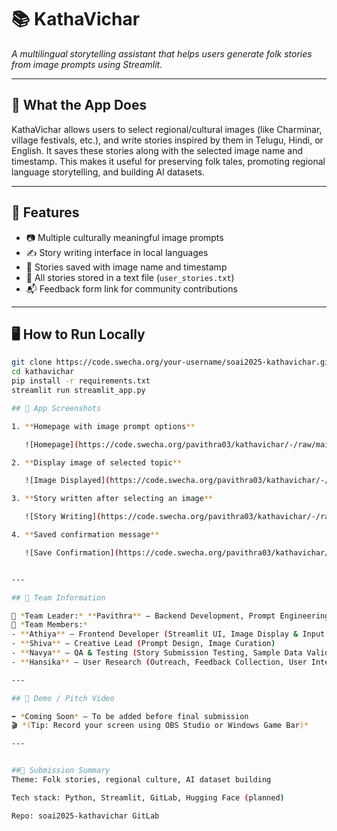 # 📚 KathaVichar

_A multilingual storytelling assistant that helps users generate folk stories from image prompts using Streamlit._

---

## 🧩 What the App Does

KathaVichar allows users to select regional/cultural images (like Charminar, village festivals, etc.), and write stories inspired by them in Telugu, Hindi, or English. It saves these stories along with the selected image name and timestamp. This makes it useful for preserving folk tales, promoting regional language storytelling, and building AI datasets.

---

## 🚀 Features

- 📷 Multiple culturally meaningful image prompts
- ✍️ Story writing interface in local languages
- 💾 Stories saved with image name and timestamp
- 📄 All stories stored in a text file (`user_stories.txt`)
- 📬 Feedback form link for community contributions

---

## 🖥️ How to Run Locally

```bash
git clone https://code.swecha.org/your-username/soai2025-kathavichar.git
cd kathavichar
pip install -r requirements.txt
streamlit run streamlit_app.py

## 📸 App Screenshots

1. **Homepage with image prompt options**

   ![Homepage](https://code.swecha.org/pavithra03/kathavichar/-/raw/main/kathavichar_image_options.jpg)

2. **Display image of selected topic**

   ![Image Displayed](https://code.swecha.org/pavithra03/kathavichar/-/raw/main/kathavichar_image.jpg)

3. **Story written after selecting an image**

   ![Story Writing](https://code.swecha.org/pavithra03/kathavichar/-/raw/main/kathavichar_story_written.jpg)

4. **Saved confirmation message**

   ![Save Confirmation](https://code.swecha.org/pavithra03/kathavichar/-/raw/main/kathavichar_save_success.jpg)


---

## 🤝 Team Information

👤 *Team Leader:* **Pavithra** — Backend Development, Prompt Engineering, Hugging Face API Integration  
👥 *Team Members:*
- **Athiya** — Frontend Developer (Streamlit UI, Image Display & Input Handling)  
- **Shiva** — Creative Lead (Prompt Design, Image Curation)  
- **Navya** — QA & Testing (Story Submission Testing, Sample Data Validation)  
- **Hansika** — User Research (Outreach, Feedback Collection, User Interviews)

---

## 🎥 Demo / Pitch Video

➡️ *Coming Soon* — To be added before final submission  
🎬 *(Tip: Record your screen using OBS Studio or Windows Game Bar)*

---


##🏁 Submission Summary
Theme: Folk stories, regional culture, AI dataset building

Tech stack: Python, Streamlit, GitLab, Hugging Face (planned)

Repo: soai2025-kathavichar GitLab


